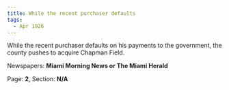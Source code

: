 ```yaml
---  
title: While the recent purchaser defaults  
tags:  
  - Apr 1926  
---  
```

  
While the recent purchaser defaults on his payments to the government, the county pushes to acquire Chapman Field.  
  
Newspapers: **Miami Morning News or The Miami Herald**  
  
Page: **2**, Section: **N/A** 
